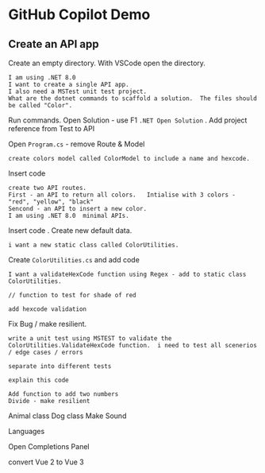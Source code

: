 # GitHub Copilot Demo

## Create an API app

Create an empty directory.  With VSCode open the directory.

``` 
I am using .NET 8.0
I want to create a single API app.
I also need a MSTest unit test project.
What are the dotnet commands to scaffold a solution.  The files should be called "Color".
```

Run commands.  Open Solution - use F1 `.NET Open Solution` .   Add project reference from Test to API

Open `Program.cs` - remove Route & Model

```
create colors model called ColorModel to include a name and hexcode.
```
Insert code 
```
create two API routes.
First - an API to return all colors.   Intialise with 3 colors - "red", "yellow", "black"
Sencond - an API to insert a new color.
I am using .NET 8.0  minimal APIs.

```
Insert code .   Create new default data.
```
i want a new static class called ColorUtilities.
```
Create `ColorUtilities.cs` and add code 

```
I want a validateHexCode function using Regex - add to static class  ColorUtilities.
```
```
// function to test for shade of red
```
```
add hexcode validation
```

Fix Bug / make resilient.

```
write a unit test using MSTEST to validate the ColorUtilities.ValidateHexCode function.  i need to test all scenerios / edge cases / errors
```

```
separate into different tests 
```

```
explain this code
```

```
Add function to add two numbers 
Divide - make resilient
```

Animal class
Dog class 
Make Sound

Languages 

Open Completions Panel

convert Vue 2 to Vue 3







